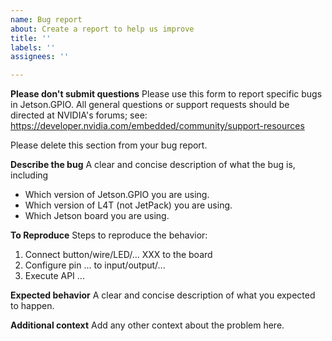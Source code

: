 ```yaml
---
name: Bug report
about: Create a report to help us improve
title: ''
labels: ''
assignees: ''

---
```


**Please don't submit questions**
Please use this form to report specific bugs in Jetson.GPIO. All general questions or support requests should be directed at NVIDIA's forums; see:
https://developer.nvidia.com/embedded/community/support-resources

Please delete this section from your bug report.

**Describe the bug**
A clear and concise description of what the bug is, including
- Which version of Jetson.GPIO you are using.
- Which version of L4T (not JetPack) you are using.
- Which Jetson board you are using.

**To Reproduce**
Steps to reproduce the behavior:
1. Connect  button/wire/LED/... XXX to the board
2. Configure pin ... to input/output/...
3. Execute API ...

**Expected behavior**
A clear and concise description of what you expected to happen.

**Additional context**
Add any other context about the problem here.
